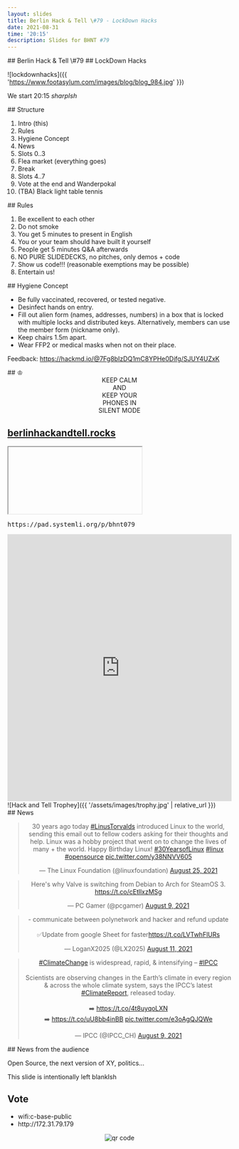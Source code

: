 ```yaml
---
layout: slides
title: Berlin Hack & Tell \#79 - LockDown Hacks
date: 2021-08-31
time: '20:15'
description: Slides for BHNT #79
---
```


<section data-markdown>
## Berlin Hack & Tell \#79
## LockDown Hacks

![lockdownhacks]({{ 'https://www.footasylum.com/images/blog/blog_984.jpg' }})

We start 20:15 *sharpIsh*
</section>

<section data-markdown>
## Structure

1. Intro (this)
1. Rules
1. Hygiene Concept
1. News
1. Slots 0..3
1. Flea market (everything goes)
1. Break
1. Slots 4..7
1. Vote at the end and Wanderpokal
1. (TBA) Black light table tennis
</section>

<section data-markdown>
## Rules

1. Be excellent to each other
2. Do not smoke
3. You get 5 minutes to present in English
4. You or your team should have built it yourself
5. People get 5 minutes Q&A afterwards
6. NO PURE SLIDEDECKS, no pitches, only demos + code
7. Show us code!!! (reasonable exemptions may be possible)
8. Entertain us!
</section>

<section data-markdown>
## Hygiene Concept

* Be fully vaccinated, recovered, or tested negative.
* Desinfect hands on entry.
* Fill out alien form (names, addresses, numbers) in a box that is locked with multiple locks and distributed keys. Alternatively, members can use the member form (nickname only).
* Keep chairs 1.5m apart.
* Wear FFP2 or medical masks when not on their place.

Feedback: https://hackmd.io/@7Fg8bIzDQ1mC8YPHe0Difg/SJUY4UZxK
</section>

<section data-markdown>
## &#9812;
<center>
KEEP CALM</br>
AND</br>
KEEP YOUR</br>
PHONES IN</br>
SILENT MODE</br>
</center>
</section>

<section>
<h2><a href="https://berlinhackandtell.rocks/">berlinhackandtell.rocks</a></h2>
<iframe class="stretch" data-src="https://berlinhackandtell.rocks"></iframe>
</section>

<section>
<pre>https://pad.systemli.org/p/bhnt079</pre>
<iframe name="embed_readwrite" src="https://pad.systemli.org/p/bhnt079?showControls=false&showChat=false&showLineNumbers=true&useMonospaceFont=true" width="100%" height="600" frameborder="0" class="stretch"></iframe>
</section>

<section data-markdown>
![Hack and Tell Trophey]({{ '/assets/images/trophy.jpg' | relative_url }})
</section>

<section data-markdown>
## News
</section>

<section>
<center>
<blockquote class="twitter-tweet"><p lang="en" dir="ltr">30 years ago today <a href="https://twitter.com/hashtag/LinusTorvalds?src=hash&amp;ref_src=twsrc%5Etfw">#LinusTorvalds</a> introduced Linux to the world, sending this email out to fellow coders asking for their thoughts and help. Linux was a hobby project that went on to change the lives of many + the world. Happy Birthday Linux! <a href="https://twitter.com/hashtag/30YearsofLinux?src=hash&amp;ref_src=twsrc%5Etfw">#30YearsofLinux</a> <a href="https://twitter.com/hashtag/linux?src=hash&amp;ref_src=twsrc%5Etfw">#linux</a> <a href="https://twitter.com/hashtag/opensource?src=hash&amp;ref_src=twsrc%5Etfw">#opensource</a> <a href="https://t.co/y38NNVV605">pic.twitter.com/y38NNVV605</a></p>&mdash; The Linux Foundation (@linuxfoundation) <a href="https://twitter.com/linuxfoundation/status/1430539222142885898?ref_src=twsrc%5Etfw">August 25, 2021</a></blockquote> <script async src="https://platform.twitter.com/widgets.js" charset="utf-8"></script>
</center>
</section>

<section>
<center>
<blockquote class="twitter-tweet"><p lang="en" dir="ltr">Here&#39;s why Valve is switching from Debian to Arch for SteamOS 3. <a href="https://t.co/cEtllxzMSg">https://t.co/cEtllxzMSg</a></p>&mdash; PC Gamer (@pcgamer) <a href="https://twitter.com/pcgamer/status/1424773118980247552?ref_src=twsrc%5Etfw">August 9, 2021</a></blockquote> <script async src="https://platform.twitter.com/widgets.js" charset="utf-8"></script>
</center>
</section>

<section>
<center>
<blockquote class="twitter-tweet"><p lang="en" dir="ltr">- communicate between polynetwork and hacker and refund update<br><br>✅Update from google Sheet for faster<a href="https://t.co/LVTwhFlURs">https://t.co/LVTwhFlURs</a></p>&mdash; LoganX2025 (@LX2025) <a href="https://twitter.com/LX2025/status/1425425465913712645?ref_src=twsrc%5Etfw">August 11, 2021</a></blockquote> <script async src="https://platform.twitter.com/widgets.js" charset="utf-8"></script>
</center>
</section>

<section>
<center>
<blockquote class="twitter-tweet"><p lang="en" dir="ltr"><a href="https://twitter.com/hashtag/ClimateChange?src=hash&amp;ref_src=twsrc%5Etfw">#ClimateChange</a> is widespread, rapid, &amp; intensifying – <a href="https://twitter.com/hashtag/IPCC?src=hash&amp;ref_src=twsrc%5Etfw">#IPCC</a><br><br>Scientists are observing changes in the Earth’s climate in every region &amp; across the whole climate system, says the IPCC’s latest <a href="https://twitter.com/hashtag/ClimateReport?src=hash&amp;ref_src=twsrc%5Etfw">#ClimateReport</a>, released today.<br><br>➡️ <a href="https://t.co/4t8uyqoLXN">https://t.co/4t8uyqoLXN</a><br>➡️ <a href="https://t.co/uU8bb4inBB">https://t.co/uU8bb4inBB</a> <a href="https://t.co/e3oAgQJQWe">pic.twitter.com/e3oAgQJQWe</a></p>&mdash; IPCC (@IPCC_CH) <a href="https://twitter.com/IPCC_CH/status/1424647550871670788?ref_src=twsrc%5Etfw">August 9, 2021</a></blockquote> <script async src="https://platform.twitter.com/widgets.js" charset="utf-8"></script>
</center>
</section>

<section data-markdown>
## News from the audience

Open Source, the next version of XY, politics...
</section>

<section data-markdown>
This slide is intentionally left blankIsh
</section>


<section>
<h2>Vote</h2>

<ul>
<li>wifi:c-base-public</li>
<li>http://172.31.79.179</li>
</ul>
<center>
<img src="http://api.qrserver.com/v1/create-qr-code/?color=000000&amp;bgcolor=FFFFFF&amp;data=http%3A%2F%2F172.31.79.179&amp;qzone=1&amp;margin=0&amp;size=400x400&amp;ecc=L" alt="qr code" />
</center>
</section>
